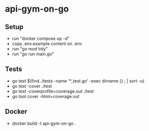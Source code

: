 # api-gym-on-go

## Setup

- run "docker compose up -d"
- copy .env.example content on .env
- run "go mod tidy"
- run "go run main.go"

## Tests

- go test $(find ./tests -name '*_test.go' -exec dirname {} \; | sort -u)
- go test -cover ./test
- go test -coverprofile=coverage.out ./test
- go tool cover -html=coverage.out

## Docker

 - docker build -t api-gym-on-go .